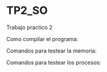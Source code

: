 # TP2_SO
Trabajo practico 2

Como compilar el programa:

Comandos para testear la memoria:

Comandos para testear los procesos:

